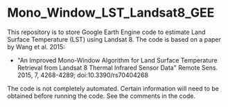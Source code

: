 # Mono_Window_LST_Landsat8_GEE
This repository is to store Google Earth Engine code to estimate Land Surface Temperature (LST) using Landsat 8. The code is based on a paper by Wang et al. 2015:

* "An Improved Mono-Window Algorithm for Land Surface Temperature Retrieval from Landsat 8 Thermal Infrared Sensor Data" Remote Sens. 2015, 7, 4268-4289; doi:10.3390/rs70404268

The code is not completely automated. Certain information will need to be obtained before running the code. See the comments in the code. 
